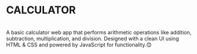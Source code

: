 ﻿# CALCULATOR
<br>
A basic calculator web app that performs arithmetic operations like addition, subtraction, multiplication, and division. Designed with a clean UI using HTML & CSS and powered by JavaScript for functionality.😊
